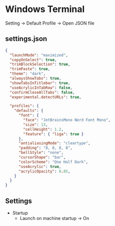 # Windows Terminal

Setting -> Default Profile -> Open JSON file

## settings.json

```json
{
  "launchMode": "maximized",
  "copyOnSelect": true,
  "trimBlockSelection": true,
  "trimPaste": true,
  "theme": "dark",
  "alwaysShowTabs": true,
  "showTabsInTitlebar": true,
  "useAcrylicInTabRow": false,
  "confirmCloseAllTabs": false,
  "experimental.detectURLs": true,

  "profiles": {
    "defaults": {
      "font": {
        "face": "JetBrainsMono Nerd Font Mono",
        "size": 13,
        "cellHeight": 1.2,
        "feature": { "liga": true }
      },
      "antialiasingMode": "cleartype",
      "padding": "8, 8, 8, 8",
      "bellStyle": "none",
      "cursorShape": "bar",
      "colorScheme": "One Half Dark",
      "useAcrylic": true,
      "acrylicOpacity": 0.85,
    }
  }
}
```

## Settings

- Startup
  - Launch on machine startup -> On
